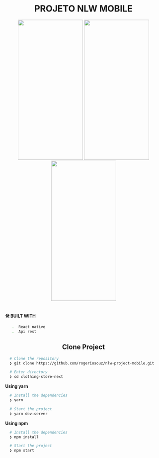 <h1 align="center">PROJETO NLW MOBILE</h1>

<p align="center">
 <img width="209"  height="450" src="https://user-images.githubusercontent.com/76504596/190844613-9a1becb7-fdc5-470a-93ba-95745fdaa2bb.png"> 

 <img width="209"  height="450" src="https://user-images.githubusercontent.com/76504596/190844623-a22721df-c61a-499d-97d5-fa078336b77a.png"> 

 <img width="209"  height="450" src="https://user-images.githubusercontent.com/76504596/190844631-b2e30016-1932-4f77-b10f-feb5d0a6b5ef.png"> 
</p>

<h1 align="center"></h1>

**🛠️ BUILT WITH**

```bash
   .  React native
   .  Api rest
```

<h2 align="center">Clone Project</h2>

```bash
  # Clone the repository
  ❯ git clone https://github.com/rogeriosouz/nlw-project-mobile.git

  # Enter directory
  ❯ cd clothing-store-next
```

**Using yarn**

```bash
  # Install the dependencies
  ❯ yarn

  # Start the project
  ❯ yarn dev:server
```

**Using npm**

```bash
  # Install the dependencies
  ❯ npm install

  # Start the project
  ❯ npm start
```
